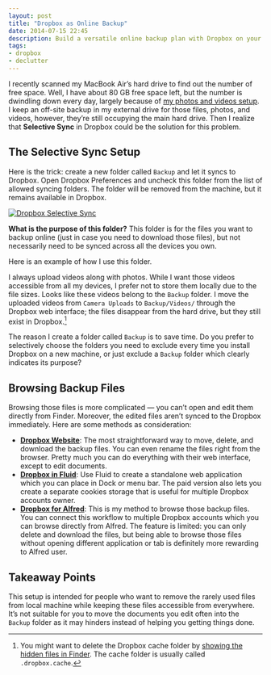 ```yaml
---
layout: post
title: "Dropbox as Online Backup"
date: 2014-07-15 22:45
description: Build a versatile online backup plan with Dropbox on your Mac.
tags:
- dropbox
- declutter
---
```


I recently scanned my MacBook Air’s hard drive to find out the number of free space. Well, I have about 80 GB free space left, but the number is dwindling down every day, largely because of [my photos and videos setup](http://sayzlim.net/move-entire-iphoto-library-to-dropbox "Move Entire iPhoto Library to Dropbox - Sayz Lim"). I keep an off-site backup in my external drive for those files, photos, and videos, however, they’re still occupying the main hard drive. Then I realize that **Selective Sync** in Dropbox could be the solution for this problem.

<!-- more -->

## The Selective Sync Setup

Here is the trick: create a new folder called `Backup` and let it syncs to Dropbox. Open Dropbox Preferences and uncheck this folder from the list of allowed syncing folders. The folder will be removed from the machine, but it remains available in Dropbox.

[ ![Dropbox Selective Sync][img] ](http://images.sayzlim.net/2014/07/dropbox_selective_sync.jpg "Dropbox Selective Sync")

[img]: http://images.sayzlim.net/2014/07/dropbox_selective_sync.jpg "Dropbox Selective Sync"

**What is the purpose of this folder?** This folder is for the files you want to backup online (just in case you need to download those files), but not necessarily need to be synced across all the devices you own.

Here is an example of how I use this folder.

I always upload videos along with photos. While I want those videos accessible from all my devices, I prefer not to store them locally due to the file sizes. Looks like these videos belong to the `Backup` folder. I move the uploaded videos from `Camera Uploads` to `Backup/Videos/` through the Dropbox web interface; the files disappear from the hard drive, but they still exist in Dropbox.[^1]

The reason I create a folder called `Backup` is to save time. Do you prefer to selectively choose the folders you need to exclude every time you install Dropbox on a new machine, or just exclude a `Backup` folder which clearly indicates its purpose?

## Browsing Backup Files

Browsing those files is more complicated — you can’t open and edit them directly from Finder. Moreover, the edited files aren’t synced to the Dropbox immediately. Here are some methods as consideration:

- **[Dropbox Website](http://www.dropbox.com/referrals/NTM1NjQ5ODQ5 "Dropbox")**: The most straightforward way to move, delete, and download the backup files. You can even rename the files right from the browser. Pretty much you can do everything with their web interface, except to edit documents.
- **[Dropbox in Fluid](http://fluidapp.com/ "Fluid - Turn Your Favorite Web Apps into Real Mac Apps.")**: Use Fluid to create a standalone web application which you can place in Dock or menu bar. The paid version also lets you create a separate cookies storage that is useful for multiple Dropbox accounts owner.
- **[Dropbox for Alfred](http://www.packal.org/workflow/dropbox-client-alfred "Dropbox Client for Alfred - Packal")**: This is my method to browse those backup files. You can connect this workflow to multiple Dropbox accounts which you can browse directly from Alfred. The feature is limited: you can only delete and download the files, but being able to browse those files without opening different application or tab is definitely more rewarding to Alfred user.

## Takeaway Points

This setup is intended for people who want to remove the rarely used files from local machine while keeping these files accessible from everywhere. It’s not suitable for you to move the documents you edit often into the `Backup` folder as it may hinders instead of helping you getting things done.

[^1]: You might want to delete the Dropbox cache folder by [showing the hidden files in Finder](https://discussions.apple.com/thread/5483892 "How to show hidden files in Finder (OS X 10.9)? - Apple Support ..."). The cache folder is usually called `.dropbox.cache`.